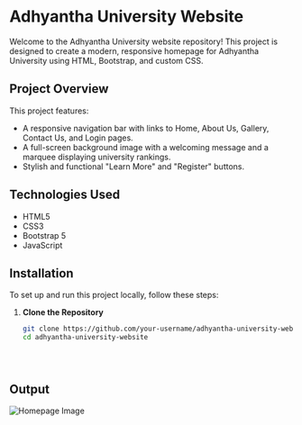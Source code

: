 # Adhyantha University Website

Welcome to the Adhyantha University website repository! This project is designed to create a modern, responsive homepage for Adhyantha University using HTML, Bootstrap, and custom CSS.

## Project Overview

This project features:
- A responsive navigation bar with links to Home, About Us, Gallery, Contact Us, and Login pages.
- A full-screen background image with a welcoming message and a marquee displaying university rankings.
- Stylish and functional "Learn More" and "Register" buttons.

## Technologies Used

- HTML5
- CSS3
- Bootstrap 5
- JavaScript

## Installation

To set up and run this project locally, follow these steps:

1. **Clone the Repository**
   ```bash
   git clone https://github.com/your-username/adhyantha-university-website.git
   cd adhyantha-university-website





## Output
![Homepage Image](https://github.com/nayanasawa/Adhyantha-University-/raw/main/homepage.JPG)


